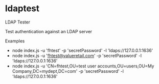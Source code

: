 ldaptest
========

LDAP Tester

Test authentication against an LDAP server

Examples
- node index.js -u 'fhtest' -p 'secretPassword' -l 'ldaps://127.0.0.1:1636'
- node index.js -u 'fhtest@valueretail.com' -p 'secretPassword' -l 'ldaps://127.0.0.1:1636'  
- node index.js -u 'CN=fhtest,OU=test user accounts,OU=users,OU=My Company,DC=mydept,DC=com' -p 'secretPassword' -l 'ldaps://127.0.0.1:1636'
    
